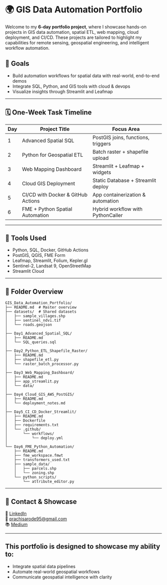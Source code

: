 # 🌍 GIS Data Automation Portfolio

Welcome to my **6-day portfolio project**, where I showcase hands-on projects in GIS data automation, spatial ETL, web mapping, cloud deployment, and CI/CD. These projects are tailored to highlight my capabilities for remote sensing, geospatial engineering, and intelligent workflow automation.

## 🧠 Goals
- Build automation workflows for spatial data with real-world, end-to-end demos
- Integrate SQL, Python, and GIS tools with cloud & devops
- Visualize insights through Streamlit and Leafmap 
---

## 🗓️ One-Week Task Timeline

| Day | Project Title                                | Focus Area                        |
|-----|----------------------------------------------|-----------------------------------|
| 1   | Advanced Spatial SQL                         | PostGIS joins, functions, triggers|
| 2   | Python for Geospatial ETL                    | Batch raster + shapefile upload   |
| 3   | Web Mapping Dashboard                        | Streamlit + Leafmap + widgets     |
| 4   | Cloud GIS Deployment                         | Static Database + Streamlit deploy |
| 5   | CI/CD with Docker & GitHub Actions           | App containerization & automation |
| 6   | FME + Python Spatial Automation              | Hybrid workflow with PythonCaller |

---

## 🧰 Tools Used
- Python, SQL, Docker, GitHub Actions
- PostGIS, QGIS, FME Form
- Leafmap, Streamlit, Folium, Kepler.gl
- Sentinel-2, Landsat 9, OpenStreetMap
- Streamlit Cloud

---

## 📁 Folder Overview

```
GIS_Data_Automation_Portfolio/
├── README.md  # Master overview
├── datasets/  # Shared datasets
│   ├── sample_villages.shp
│   ├── sentinel_ndvi.tif
│   └── roads.geojson
│
├── Day1_Advanced_Spatial_SQL/
│   ├── README.md
│   └── SQL_queries.sql
│
├── Day2_Python_ETL_Shapefile_Raster/
│   ├── README.md
│   ├── shapefile_etl.py
│   └── raster_batch_processor.py
│
├── Day3_Web_Mapping_Dashboard/
│   ├── README.md
│   ├── app_streamlit.py
│   └── data/
│
├── Day4_Cloud_GIS_AWS_PostGIS/
│   ├── README.md
│   └── deployment_notes.md
│
├── Day5_CI_CD_Docker_Streamlit/
│   ├── README.md
│   ├── Dockerfile
│   ├── requirements.txt
│   └── .github/
│       └── workflows/
│           └── deploy.yml
│
└── Day6_FME_Python_Automation/
    ├── README.md
    ├── fme_workspace.fmwt
    ├── transformers_used.txt
    ├── sample_data/
    │   ├── parcels.shp
    │   └── zoning.shp
    └── python_scripts/
        └── attribute_editor.py
```
---

## 📣 Contact & Showcase

🔗 [LinkedIn](https://linkedin.com/in/prachisarode95)  
📧 prachisarode95@gmail.com  
📚 [Medium](https://medium.com/@prachisarode)   

---

## This portfolio is designed to showcase my ability to:
- Integrate spatial data pipelines
- Automate real-world geospatial workflows
- Communicate geospatial intelligence with clarity
